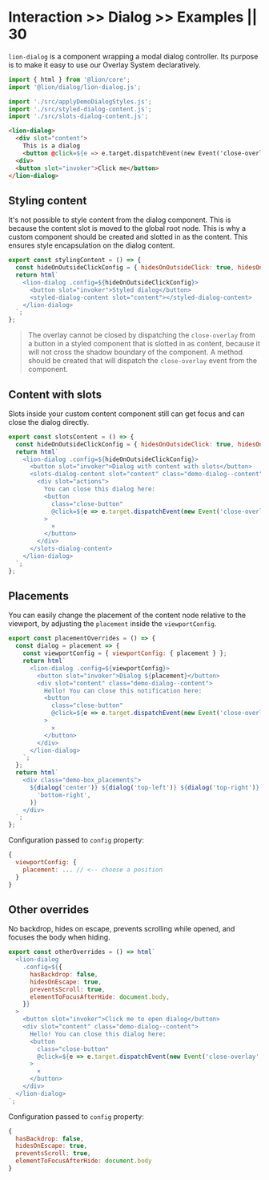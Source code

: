 # Interaction >> Dialog >> Examples || 30

`lion-dialog` is a component wrapping a modal dialog controller.
Its purpose is to make it easy to use our Overlay System declaratively.

```js script
import { html } from '@lion/core';
import '@lion/dialog/lion-dialog.js';

import './src/applyDemoDialogStyles.js';
import './src/styled-dialog-content.js';
import './src/slots-dialog-content.js';
```

```html
<lion-dialog>
  <div slot="content">
    This is a dialog
    <button @click=${e => e.target.dispatchEvent(new Event('close-overlay', { bubbles: true }))}>x</button>
  <div>
  <button slot="invoker">Click me</button>
</lion-dialog>
```

## Styling content

It's not possible to style content from the dialog component. This is because the content slot is moved to the global root node. This is why a custom component should be created and slotted in as the content. This ensures style encapsulation on the dialog content.

```js preview-story
export const stylingContent = () => {
  const hideOnOutsideClickConfig = { hidesOnOutsideClick: true, hidesOnEsc: true };
  return html`
    <lion-dialog .config=${hideOnOutsideClickConfig}>
      <button slot="invoker">Styled dialog</button>
      <styled-dialog-content slot="content"></styled-dialog-content>
    </lion-dialog>
  `;
};
```

> The overlay cannot be closed by dispatching the `close-overlay` from a button in a styled component that is slotted in as content, because it will not cross the shadow boundary of the component. A method should be created that will dispatch the `close-overlay` event from the component.

## Content with slots

Slots inside your custom content component still can get focus and can close the dialog directly.

```js preview-story
export const slotsContent = () => {
  const hideOnOutsideClickConfig = { hidesOnOutsideClick: true, hidesOnEsc: true };
  return html`
    <lion-dialog .config=${hideOnOutsideClickConfig}>
      <button slot="invoker">Dialog with content with slots</button>
      <slots-dialog-content slot="content" class="demo-dialog--content">
        <div slot="actions">
          You can close this dialog here:
          <button
            class="close-button"
            @click=${e => e.target.dispatchEvent(new Event('close-overlay', { bubbles: true }))}
          >
            ⨯
          </button>
        </div>
      </slots-dialog-content>
    </lion-dialog>
  `;
};
```

## Placements

You can easily change the placement of the content node relative to the viewport, by adjusting the `placement` inside the `viewportConfig`.

```js preview-story
export const placementOverrides = () => {
  const dialog = placement => {
    const viewportConfig = { viewportConfig: { placement } };
    return html`
      <lion-dialog .config=${viewportConfig}>
        <button slot="invoker">Dialog ${placement}</button>
        <div slot="content" class="demo-dialog--content">
          Hello! You can close this notification here:
          <button
            class="close-button"
            @click=${e => e.target.dispatchEvent(new Event('close-overlay', { bubbles: true }))}
          >
            ⨯
          </button>
        </div>
      </lion-dialog>
    `;
  };
  return html`
    <div class="demo-box_placements">
      ${dialog('center')} ${dialog('top-left')} ${dialog('top-right')} ${dialog('bottom-left')} ${dialog(
        'bottom-right',
      )}
    </div>
  `;
};
```

Configuration passed to `config` property:

```js
{
  viewportConfig: {
    placement: ... // <-- choose a position
  }
}
```

## Other overrides

No backdrop, hides on escape, prevents scrolling while opened, and focuses the body when hiding.

```js preview-story
export const otherOverrides = () => html`
  <lion-dialog
    .config=${{
      hasBackdrop: false,
      hidesOnEscape: true,
      preventsScroll: true,
      elementToFocusAfterHide: document.body,
    }}
  >
    <button slot="invoker">Click me to open dialog</button>
    <div slot="content" class="demo-dialog--content">
      Hello! You can close this dialog here:
      <button
        class="close-button"
        @click=${e => e.target.dispatchEvent(new Event('close-overlay', { bubbles: true }))}
      >
        ⨯
      </button>
    </div>
  </lion-dialog>
`;
```

Configuration passed to `config` property:

```js
{
  hasBackdrop: false,
  hidesOnEscape: true,
  preventsScroll: true,
  elementToFocusAfterHide: document.body
}
```
